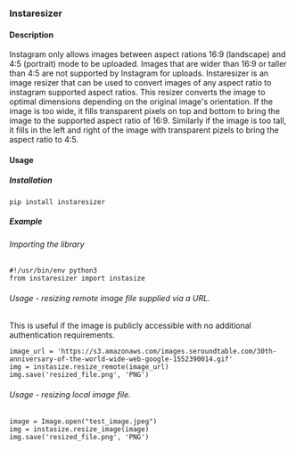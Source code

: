 ### Instaresizer

#### Description

Instagram only allows images between aspect rations 16:9 (landscape) and 4:5 (portrait) mode to be uploaded. Images that are wider than 16:9 or taller than 4:5 are not supported by Instagram for uploads. Instaresizer is an image resizer that can be used to convert images of any aspect ratio to instagram supported aspect ratios. This resizer converts the image to optimal dimensions depending on the original image's orientation. If the image is too wide, it fills transparent pixels on top and bottom to bring the image to the supported aspect ratio of 16:9. Similarly if the image is too tall, it fills in the left and right of the image with transparent pizels to bring the aspect ratio to 4:5. 

#### Usage

##### Installation

```
pip install instaresizer
```

##### Example

###### Importing the library
```
#!/usr/bin/env python3
from instaresizer import instasize
```
###### Usage - resizing remote image file supplied via a URL. 

This is useful if the image is publicly accessible with no additional authentication requirements. 
```
image_url = 'https://s3.amazonaws.com/images.seroundtable.com/30th-anniversary-of-the-world-wide-web-google-1552390014.gif'
img = instasize.resize_remote(image_url)
img.save('resized_file.png', 'PNG')
```
###### Usage - resizing local image file. 
```
image = Image.open("test_image.jpeg")
img = instasize.resize_image(image)
img.save('resized_file.png', 'PNG')
```
